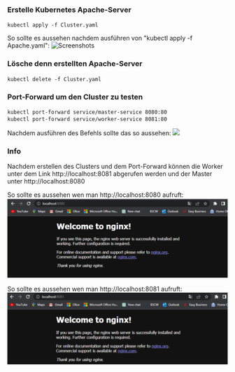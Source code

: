 ### **Erstelle Kubernetes Apache-Server**
```
kubectl apply -f Cluster.yaml
```

So sollte es aussehen nachdem ausführen von "kubectl apply -f Apache.yaml":
![Screenshots](Screenshots/Image.png)

### **Lösche denn erstellten Apache-Server**
```
kubectl delete -f Cluster.yaml
```

### **Port-Forward um den Cluster zu testen**
```
kubectl port-forward service/master-service 8080:80  
kubectl port-forward service/worker-service 8081:80   
```

Nachdem ausführen des Befehls sollte das so aussehen:
![](Screenshots/Container.png)

### **Info**
Nachdem erstellen des Clusters und dem Port-Forward können die Worker unter dem Link http://localhost:8081 abgerufen werden und der Master unter http://localhost:8080

So sollte es aussehen wen man http://localhost:8080 aufruft:
![](Screenshots/Ende-1.png)

So sollte es aussehen wen man http://localhost:8081 aufruft:
![](Screenshots/Ende-2.png)